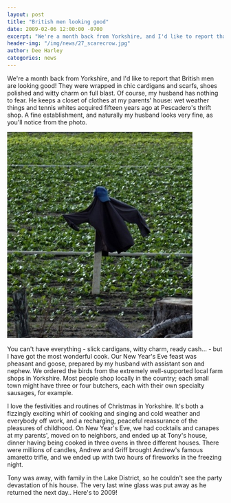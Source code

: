 ```yaml
---
layout: post
title: "British men looking good"
date: 2009-02-06 12:00:00 -0700
excerpt: "We're a month back from Yorkshire, and I'd like to report that British men are looking good! They ..."
header-img: "/img/news/27_scarecrow.jpg"
author: Dee Harley
categories: news
---
```

We're a month back from Yorkshire, and I'd like to report that British
men are looking good! They were wrapped in chic cardigans and scarfs,
shoes polished and witty charm on full blast. Of course, my husband
has nothing to fear. He keeps a closet of clothes at my parents'
house: wet weather things and tennis whites acquired fifteen years ago
at Pescadero's thrift shop. A fine establishment, and naturally my
husband looks very fine, as you'll notice from the photo.

![image](/img/news/27_scarecrow.jpg)

You can't have everything - slick cardigans, witty charm, ready
cash… - but I have got the most wonderful cook. Our New Year's Eve
feast was pheasant and goose, prepared by my husband with assistant
son and nephew. We ordered the birds from the extremely well-supported
local farm shops in Yorkshire. Most people shop locally in the
country; each small town might have three or four butchers, each with
their own specialty sausages, for example.

I love the festivities and routines of Christmas in Yorkshire. It's
both a fizzingly exciting whirl of cooking and singing and cold
weather and everybody off work, and a recharging, peaceful reassurance
of the pleasures of childhood. On New Year's Eve, we had cocktails and
canapes at my parents', moved on to neighbors, and ended up at Tony's
house, dinner having being cooked in three ovens in three different
houses. There were millions of candles, Andrew and Griff brought
Andrew's famous amaretto trifle, and we ended up with two hours of
fireworks in the freezing night.

Tony was away, with family in the Lake District, so he couldn't see
the party devastation of his house. The very last wine glass was put
away as he returned the next day.. Here's to 2009!

